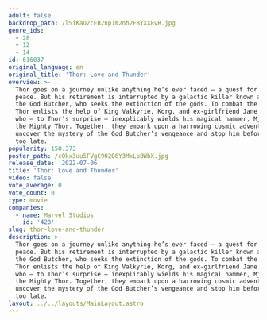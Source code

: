 ```yaml
---
adult: false
backdrop_path: /lSiKaU2cEB2np1m2nh2F8YXXEvR.jpg
genre_ids:
  - 28
  - 12
  - 14
id: 616037
original_language: en
original_title: 'Thor: Love and Thunder'
overview: >-
  Thor goes on a journey unlike anything he’s ever faced — a quest for inner
  peace. But his retirement is interrupted by a galactic killer known as Gorr
  the God Butcher, who seeks the extinction of the gods. To combat the threat,
  Thor enlists the help of King Valkyrie, Korg, and ex-girlfriend Jane Foster,
  who — to Thor’s surprise — inexplicably wields his magical hammer, Mjolnir, as
  the Mighty Thor. Together, they embark upon a harrowing cosmic adventure to
  uncover the mystery of the God Butcher’s vengeance and stop him before it’s
  too late.
popularity: 150.373
poster_path: /cOkx3uu5FVgC902Q6Y3MxLpBWbX.jpg
release_date: '2022-07-06'
title: 'Thor: Love and Thunder'
video: false
vote_average: 0
vote_count: 0
type: movie
companies:
  - name: Marvel Studios
    id: '420'
slug: thor-love-and-thunder
description: >-
  Thor goes on a journey unlike anything he’s ever faced — a quest for inner
  peace. But his retirement is interrupted by a galactic killer known as Gorr
  the God Butcher, who seeks the extinction of the gods. To combat the threat,
  Thor enlists the help of King Valkyrie, Korg, and ex-girlfriend Jane Foster,
  who — to Thor’s surprise — inexplicably wields his magical hammer, Mjolnir, as
  the Mighty Thor. Together, they embark upon a harrowing cosmic adventure to
  uncover the mystery of the God Butcher’s vengeance and stop him before it’s
  too late.
layout: ../../layouts/MainLayout.astro
---
```


